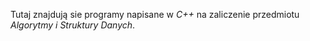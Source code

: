 Tutaj znajdują sie programy napisane w *C++* na zaliczenie przedmiotu *Algorytmy i Struktury Danych*.